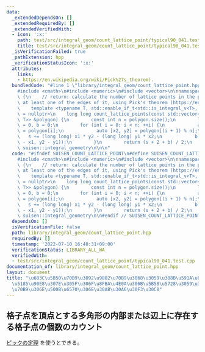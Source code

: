 ```yaml
---
data:
  _extendedDependsOn: []
  _extendedRequiredBy: []
  _extendedVerifiedWith:
  - icon: ':x:'
    path: test/src/integral_geom/count_lattice_point/typical90_041.test.cpp
    title: test/src/integral_geom/count_lattice_point/typical90_041.test.cpp
  _isVerificationFailed: true
  _pathExtension: hpp
  _verificationStatusIcon: ':x:'
  attributes:
    links:
    - https://en.wikipedia.org/wiki/Pick%27s_theorem).
  bundledCode: "#line 1 \"library/integral_geom/count_lattice_point.hpp\"\n\n\n\n\
    #include <cmath>\n#include <numeric>\n#include <vector>\n\nnamespace suisen::integral_geometry\
    \ {\n    // return: calculate the number of lattice points in the polygon or on\
    \ at least one of the edges of it, using Pick's theorem (https://en.wikipedia.org/wiki/Pick%27s_theorem).\n\
    \    template <typename T, std::enable_if_t<std::is_integral_v<T>, std::nullptr_t>\
    \ = nullptr>\n    long long count_lattice_points(const std::vector<std::pair<T,\
    \ T>> &polygon) {\n        const int n = polygon.size();\n        long long s\
    \ = 0, b = 0;\n        for (int i = 0; i < n; ++i) {\n            auto [x1, y1]\
    \ = polygon[i];\n            auto [x2, y2] = polygon[(i + 1) % n];\n         \
    \   s += (long long) x1 * y2 - (long long) y1 * x2;\n            b += std::abs(std::gcd(x2\
    \ - x1, y2 - y1));\n        }\n        return (s + 2 + b) / 2;\n    }\n} // namespace\
    \ suisen::integral_geometry\n\n\n"
  code: "#ifndef SUISEN_COUNT_LATTICE_POINT\n#define SUISEN_COUNT_LATTICE_POINT\n\n\
    #include <cmath>\n#include <numeric>\n#include <vector>\n\nnamespace suisen::integral_geometry\
    \ {\n    // return: calculate the number of lattice points in the polygon or on\
    \ at least one of the edges of it, using Pick's theorem (https://en.wikipedia.org/wiki/Pick%27s_theorem).\n\
    \    template <typename T, std::enable_if_t<std::is_integral_v<T>, std::nullptr_t>\
    \ = nullptr>\n    long long count_lattice_points(const std::vector<std::pair<T,\
    \ T>> &polygon) {\n        const int n = polygon.size();\n        long long s\
    \ = 0, b = 0;\n        for (int i = 0; i < n; ++i) {\n            auto [x1, y1]\
    \ = polygon[i];\n            auto [x2, y2] = polygon[(i + 1) % n];\n         \
    \   s += (long long) x1 * y2 - (long long) y1 * x2;\n            b += std::abs(std::gcd(x2\
    \ - x1, y2 - y1));\n        }\n        return (s + 2 + b) / 2;\n    }\n} // namespace\
    \ suisen::integral_geometry\n\n#endif // SUISEN_COUNT_LATTICE_POINT\n"
  dependsOn: []
  isVerificationFile: false
  path: library/integral_geom/count_lattice_point.hpp
  requiredBy: []
  timestamp: '2022-07-10 16:40:31+09:00'
  verificationStatus: LIBRARY_ALL_WA
  verifiedWith:
  - test/src/integral_geom/count_lattice_point/typical90_041.test.cpp
documentation_of: library/integral_geom/count_lattice_point.hpp
layout: document
title: "\u683C\u5B50\u70B9\u3092\u9802\u70B9\u3068\u3059\u308B\u591A\u89D2\u5F62\u306E\
  \u5185\u90E8\u307E\u305F\u306F\u8FBA\u4E0A\u306B\u5B58\u5728\u3059\u308B\u683C\u5B50\
  \u70B9\u306E\u500B\u6570\u306E\u30AB\u30A6\u30F3\u30C8"
---
```

## 格子点を頂点とする多角形の内部または辺上に存在する格子点の個数のカウント

[ピックの定理](https://ja.wikipedia.org/wiki/%E3%83%94%E3%83%83%E3%82%AF%E3%81%AE%E5%AE%9A%E7%90%86) を使うとできる。